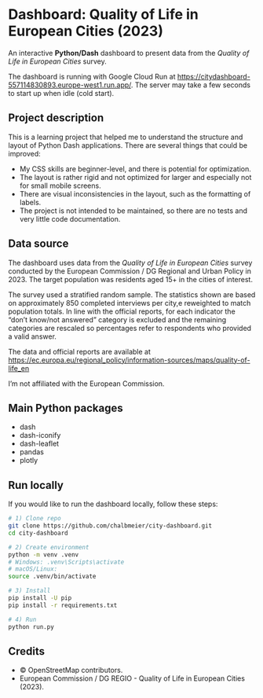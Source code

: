 # Dashboard: Quality of Life in European Cities (2023)

An interactive **Python/Dash** dashboard to present data from the *Quality of Life in European Cities* survey. 

The dashboard is running with Google Cloud Run at https://citydashboard-557114830893.europe-west1.run.app/. The server may take a few seconds to start up when idle (cold start).


## Project description
This is a learning project that helped me to understand the structure and layout of Python Dash applications. There are several things that could be improved:

 - My CSS skills are beginner-level, and there is potential for optimization.
 - The layout is rather rigid and not optimized for larger and especially not for small mobile screens.
 - There are visual inconsistencies in the layout, such as the formatting of labels.
 - The project is not intended to be maintained, so there are no tests and very little code documentation. 

## Data source
The dashboard uses data from the *Quality of Life in European Cities* survey conducted by the European Commission / DG Regional and Urban Policy in 2023. The target population was residents aged 15+ in the cities of interest.

The survey used a stratified random sample. The statistics shown are based on approximately 850 completed interviews per city,e reweighted to match population totals. In line with the official reports, for each indicator the “don’t know/not answered” category is excluded and the remaining categories are rescaled so percentages refer to respondents who provided a valid answer.

The data and official reports are available at https://ec.europa.eu/regional_policy/information-sources/maps/quality-of-life_en

I’m not affiliated with the European Commission.


## Main Python packages
- dash
- dash-iconify
- dash-leaflet
- pandas 
- plotly

## Run locally 
If you would like to run the dashboard locally, follow these steps:

```bash
# 1) Clone repo
git clone https://github.com/chalbmeier/city-dashboard.git
cd city-dashboard

# 2) Create environment
python -m venv .venv
# Windows: .venv\Scripts\activate
# macOS/Linux:
source .venv/bin/activate

# 3) Install
pip install -U pip
pip install -r requirements.txt

# 4) Run
python run.py
```

## Credits
- © OpenStreetMap contributors.
- European Commission / DG REGIO - Quality of Life in European Cities (2023).
